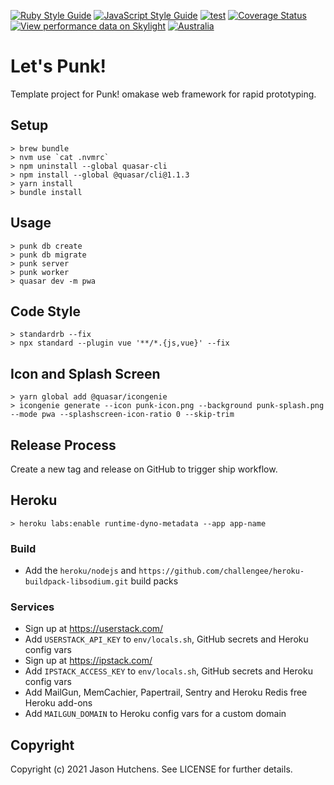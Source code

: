 [![Ruby Style Guide](https://img.shields.io/badge/code_style-standard-brightgreen.svg)](https://github.com/testdouble/standard)
[![JavaScript Style Guide](https://img.shields.io/badge/code_style-standard-brightgreen.svg)](https://standardjs.com)
[![test](https://github.com/kranzky/lets-punk/workflows/test/badge.svg)](https://github.com/kranzky/lets-punk/actions?query=workflow%3Atest)
[![Coverage Status](https://coveralls.io/repos/github/kranzky/lets-punk/badge.svg?branch=main)](https://coveralls.io/github/kranzky/lets-punk?branch=main)
[![View performance data on Skylight](https://badges.skylight.io/typical/aybo6Vh1GiAs.svg?token=s6UcTqIGcrc1zWwmCKEsE7YlMY7duJIqKR5Bok2k2bk)](https://www.skylight.io/app/applications/aybo6Vh1GiAs)
[![Australia](https://corona.kranzky.com/oc/anz/au/badge.svg)](https://corona.kranzky.com?region=oc&subregion=anz&country=au)

# Let's Punk!

Template project for Punk! omakase web framework for rapid prototyping.

## Setup

```
> brew bundle
> nvm use `cat .nvmrc`
> npm uninstall --global quasar-cli
> npm install --global @quasar/cli@1.1.3
> yarn install
> bundle install
```

## Usage

```
> punk db create
> punk db migrate
> punk server
> punk worker
> quasar dev -m pwa
```

## Code Style

```
> standardrb --fix
> npx standard --plugin vue '**/*.{js,vue}' --fix
```

## Icon and Splash Screen

```
> yarn global add @quasar/icongenie
> icongenie generate --icon punk-icon.png --background punk-splash.png --mode pwa --splashscreen-icon-ratio 0 --skip-trim
```

## Release Process

Create a new tag and release on GitHub to trigger ship workflow.

## Heroku

```
> heroku labs:enable runtime-dyno-metadata --app app-name
```

### Build

* Add the `heroku/nodejs` and `https://github.com/challengee/heroku-buildpack-libsodium.git` build packs

### Services

* Sign up at https://userstack.com/
* Add `USERSTACK_API_KEY` to `env/locals.sh`, GitHub secrets and Heroku config vars
* Sign up at https://ipstack.com/
* Add `IPSTACK_ACCESS_KEY` to `env/locals.sh`, GitHub secrets and Heroku config vars
* Add MailGun, MemCachier, Papertrail, Sentry and Heroku Redis free Heroku add-ons
* Add `MAILGUN_DOMAIN` to Heroku config vars for a custom domain

## Copyright

Copyright (c) 2021 Jason Hutchens. See LICENSE for further details.
